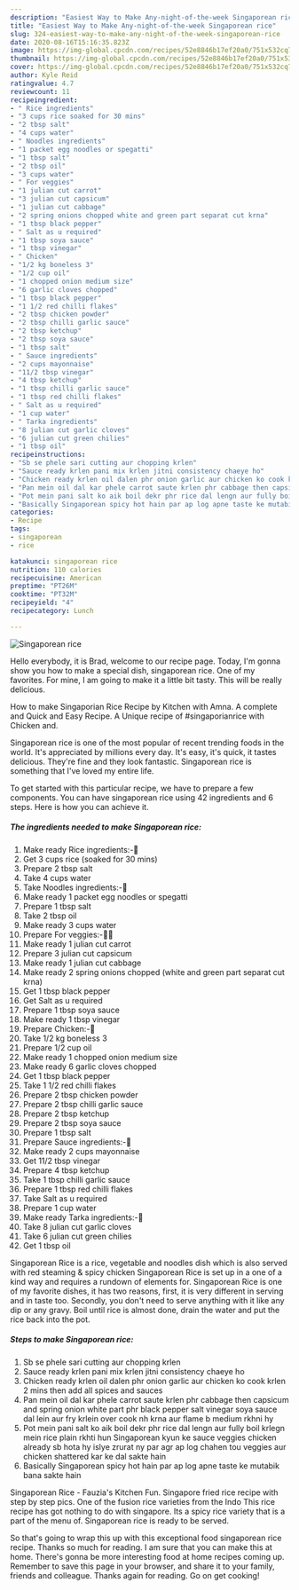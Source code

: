 ```yaml
---
description: "Easiest Way to Make Any-night-of-the-week Singaporean rice"
title: "Easiest Way to Make Any-night-of-the-week Singaporean rice"
slug: 324-easiest-way-to-make-any-night-of-the-week-singaporean-rice
date: 2020-08-16T15:16:35.823Z
image: https://img-global.cpcdn.com/recipes/52e8846b17ef20a0/751x532cq70/singaporean-rice-recipe-main-photo.jpg
thumbnail: https://img-global.cpcdn.com/recipes/52e8846b17ef20a0/751x532cq70/singaporean-rice-recipe-main-photo.jpg
cover: https://img-global.cpcdn.com/recipes/52e8846b17ef20a0/751x532cq70/singaporean-rice-recipe-main-photo.jpg
author: Kyle Reid
ratingvalue: 4.7
reviewcount: 11
recipeingredient:
- " Rice ingredients"
- "3 cups rice soaked for 30 mins"
- "2 tbsp salt"
- "4 cups water"
- " Noodles ingredients"
- "1 packet egg noodles or spegatti"
- "1 tbsp salt"
- "2 tbsp oil"
- "3 cups water"
- " For veggies"
- "1 julian cut carrot"
- "3 julian cut capsicum"
- "1 julian cut cabbage"
- "2 spring onions chopped white and green part separat cut krna"
- "1 tbsp black pepper"
- " Salt as u required"
- "1 tbsp soya sauce"
- "1 tbsp vinegar"
- " Chicken"
- "1/2 kg boneless 3"
- "1/2 cup oil"
- "1 chopped onion medium size"
- "6 garlic cloves chopped"
- "1 tbsp black pepper"
- "1 1/2 red chilli flakes"
- "2 tbsp chicken powder"
- "2 tbsp chilli garlic sauce"
- "2 tbsp ketchup"
- "2 tbsp soya sauce"
- "1 tbsp salt"
- " Sauce ingredients"
- "2 cups mayonnaise"
- "11/2 tbsp vinegar"
- "4 tbsp ketchup"
- "1 tbsp chilli garlic sauce"
- "1 tbsp red chilli flakes"
- " Salt as u required"
- "1 cup water"
- " Tarka ingredients"
- "8 julian cut garlic cloves"
- "6 julian cut green chilies"
- "1 tbsp oil"
recipeinstructions:
- "Sb se phele sari cutting aur chopping krlen"
- "Sauce ready krlen pani mix krlen jitni consistency chaeye ho"
- "Chicken ready krlen oil dalen phr onion garlic aur chicken ko cook krlen 2 mins then add all spices and sauces"
- "Pan mein oil dal kar phele carrot saute krlen phr cabbage then capsicum and spring onion white part phr black pepper salt vinegar soya sauce dal lein aur fry krlein over cook nh krna aur flame b medium rkhni hy"
- "Pot mein pani salt ko aik boil dekr phr rice dal lengn aur fully boil krlegn mein rice plain rkhti hun Singaporean kyun ke sauce veggies chicken already sb hota hy islye zrurat ny par agr ap log chahen tou veggies aur chicken shattered kar ke dal sakte hain"
- "Basically Singaporean spicy hot hain par ap log apne taste ke mutabik bana sakte hain"
categories:
- Recipe
tags:
- singaporean
- rice

katakunci: singaporean rice 
nutrition: 110 calories
recipecuisine: American
preptime: "PT26M"
cooktime: "PT32M"
recipeyield: "4"
recipecategory: Lunch

---
```



![Singaporean rice](https://img-global.cpcdn.com/recipes/52e8846b17ef20a0/751x532cq70/singaporean-rice-recipe-main-photo.jpg)

Hello everybody, it is Brad, welcome to our recipe page. Today, I'm gonna show you how to make a special dish, singaporean rice. One of my favorites. For mine, I am going to make it a little bit tasty. This will be really delicious.

How to make Singaporian Rice Recipe by Kitchen with Amna. A complete and Quick and Easy Recipe. A Unique recipe of #singaporianrice with Chicken and.

Singaporean rice is one of the most popular of recent trending foods in the world. It's appreciated by millions every day. It's easy, it's quick, it tastes delicious. They're fine and they look fantastic. Singaporean rice is something that I've loved my entire life.


To get started with this particular recipe, we have to prepare a few components. You can have singaporean rice using 42 ingredients and 6 steps. Here is how you can achieve it.

<!--inarticleads1-->

##### The ingredients needed to make Singaporean rice:

1. Make ready  Rice ingredients:-🍚
1. Get 3 cups rice (soaked for 30 mins)
1. Prepare 2 tbsp salt
1. Take 4 cups water
1. Take  Noodles ingredients:-🍜
1. Make ready 1 packet egg noodles or spegatti
1. Prepare 1 tbsp salt
1. Take 2 tbsp oil
1. Make ready 3 cups water
1. Prepare  For veggies:-🥕🥬
1. Make ready 1 julian cut carrot
1. Prepare 3 julian cut capsicum
1. Make ready 1 julian cut cabbage
1. Make ready 2 spring onions chopped (white and green part separat cut krna)
1. Get 1 tbsp black pepper
1. Get  Salt as u required
1. Prepare 1 tbsp soya sauce
1. Make ready 1 tbsp vinegar
1. Prepare  Chicken:-🐓
1. Take 1/2 kg boneless 3
1. Prepare 1/2 cup oil
1. Make ready 1 chopped onion medium size
1. Make ready 6 garlic cloves chopped
1. Get 1 tbsp black pepper
1. Take 1 1/2 red chilli flakes
1. Prepare 2 tbsp chicken powder
1. Prepare 2 tbsp chilli garlic sauce
1. Prepare 2 tbsp ketchup
1. Prepare 2 tbsp soya sauce
1. Prepare 1 tbsp salt
1. Prepare  Sauce ingredients:-🥣
1. Make ready 2 cups mayonnaise
1. Get 11/2 tbsp vinegar
1. Prepare 4 tbsp ketchup
1. Take 1 tbsp chilli garlic sauce
1. Prepare 1 tbsp red chilli flakes
1. Take  Salt as u required
1. Prepare 1 cup water
1. Make ready  Tarka ingredients:-🥘
1. Take 8 julian cut garlic cloves
1. Take 6 julian cut green chilies
1. Get 1 tbsp oil


Singaporean Rice is a rice, vegetable and noodles dish which is also served with red steaming &amp; spicy chicken Singaporean Rice is set up in a one of a kind way and requires a rundown of elements for. Singaporean Rice is one of my favorite dishes, it has two reasons, first, it is very different in serving and in taste too. Secondly, you don&#39;t need to serve anything with it like any dip or any gravy. Boil until rice is almost done, drain the water and put the rice back into the pot. 

<!--inarticleads2-->

##### Steps to make Singaporean rice:

1. Sb se phele sari cutting aur chopping krlen
1. Sauce ready krlen pani mix krlen jitni consistency chaeye ho
1. Chicken ready krlen oil dalen phr onion garlic aur chicken ko cook krlen 2 mins then add all spices and sauces
1. Pan mein oil dal kar phele carrot saute krlen phr cabbage then capsicum and spring onion white part phr black pepper salt vinegar soya sauce dal lein aur fry krlein over cook nh krna aur flame b medium rkhni hy
1. Pot mein pani salt ko aik boil dekr phr rice dal lengn aur fully boil krlegn mein rice plain rkhti hun Singaporean kyun ke sauce veggies chicken already sb hota hy islye zrurat ny par agr ap log chahen tou veggies aur chicken shattered kar ke dal sakte hain
1. Basically Singaporean spicy hot hain par ap log apne taste ke mutabik bana sakte hain


Singaporean Rice - Fauzia&#39;s Kitchen Fun. Singapore fried rice recipe with step by step pics. One of the fusion rice varieties from the Indo This rice recipe has got nothing to do with singapore. Its a spicy rice variety that is a part of the menu of. Singaporean rice is ready to be served. 

So that's going to wrap this up with this exceptional food singaporean rice recipe. Thanks so much for reading. I am sure that you can make this at home. There's gonna be more interesting food at home recipes coming up. Remember to save this page in your browser, and share it to your family, friends and colleague. Thanks again for reading. Go on get cooking!
